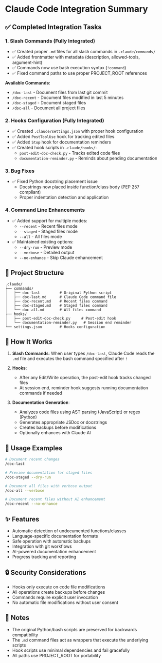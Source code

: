 # Claude Code Integration Summary

## ✅ Completed Integration Tasks

### 1. Slash Commands (Fully Integrated)
- ✅ Created proper `.md` files for all slash commands in `.claude/commands/`
- ✅ Added frontmatter with metadata (description, allowed-tools, argument-hint)
- ✅ Commands now use bash execution syntax (`!command`)
- ✅ Fixed command paths to use proper PROJECT_ROOT references

**Available Commands:**
- `/doc-last` - Document files from last git commit
- `/doc-recent` - Document files modified in last 5 minutes  
- `/doc-staged` - Document staged files
- `/doc-all` - Document all project files

### 2. Hooks Configuration (Fully Integrated)
- ✅ Created `.claude/settings.json` with proper hook configuration
- ✅ Added `PostToolUse` hook for tracking edited files
- ✅ Added `Stop` hook for documentation reminders
- ✅ Created hook scripts in `.claude/hooks/`:
  - `post-edit-doc-check.py` - Tracks edited code files
  - `documentation-reminder.py` - Reminds about pending documentation

### 3. Bug Fixes
- ✅ Fixed Python docstring placement issue
  - Docstrings now placed inside function/class body (PEP 257 compliant)
  - Proper indentation detection and application

### 4. Command Line Enhancements
- ✅ Added support for multiple modes:
  - `--recent` - Recent files mode
  - `--staged` - Staged files mode
  - `--all` - All files mode
- ✅ Maintained existing options:
  - `--dry-run` - Preview mode
  - `--verbose` - Detailed output
  - `--no-enhance` - Skip Claude enhancement

## 📁 Project Structure

```
.claude/
├── commands/
│   ├── doc-last         # Original Python script
│   ├── doc-last.md      # Claude Code command file
│   ├── doc-recent.md    # Recent files command
│   ├── doc-staged.md    # Staged files command
│   └── doc-all.md       # All files command
├── hooks/
│   ├── post-edit-doc-check.py     # Post-edit hook
│   └── documentation-reminder.py   # Session end reminder
└── settings.json        # Hooks configuration
```

## 🔧 How It Works

1. **Slash Commands**: When user types `/doc-last`, Claude Code reads the `.md` file and executes the bash command specified after `!`

2. **Hooks**: 
   - After any Edit/Write operation, the post-edit hook tracks changed files
   - At session end, reminder hook suggests running documentation commands if needed

3. **Documentation Generation**:
   - Analyzes code files using AST parsing (JavaScript) or regex (Python)
   - Generates appropriate JSDoc or docstrings
   - Creates backups before modifications
   - Optionally enhances with Claude AI

## 🚀 Usage Examples

```bash
# Document recent changes
/doc-last

# Preview documentation for staged files
/doc-staged --dry-run

# Document all files with verbose output
/doc-all --verbose

# Document recent files without AI enhancement
/doc-recent --no-enhance
```

## ✨ Features

- Automatic detection of undocumented functions/classes
- Language-specific documentation formats
- Safe operation with automatic backups
- Integration with git workflows
- AI-powered documentation enhancement
- Progress tracking and reporting

## 🔒 Security Considerations

- Hooks only execute on code file modifications
- All operations create backups before changes
- Commands require explicit user invocation
- No automatic file modifications without user consent

## 📝 Notes

- The original Python/bash scripts are preserved for backwards compatibility
- The `.md` command files act as wrappers that execute the underlying scripts
- Hook scripts use minimal dependencies and fail gracefully
- All paths use PROJECT_ROOT for portability